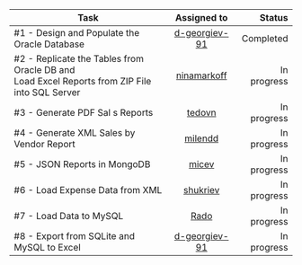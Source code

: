 | Task          | Assigned to   | Status |
| ------------- |:-------------:| --------:|
|#1 - Design and Populate the Oracle Database| [d-georgiev-91](https://github.com/d-georgiev-91)| Completed|
|#2 - Replicate the Tables from Oracle DB and <br> Load Excel Reports from ZIP File into SQL Server| [ninamarkoff](https://github.com/ninamarkoff)| In progress| 
|#3 - Generate PDF Sal s Reports| [tedovn](https://github.com/tedovn)| In progress| 
|#4 - Generate XML Sales by Vendor Report| [milendd](https://github.com/milendd)| In progress| 
|#5 - JSON Reports in MongoDB| [micev](https://github.com/micev)| In progress| 
|#6 - Load Expense Data from XML|[shukriev](https://github.com/shukriev)| In progress| 
|#7 - Load Data to MySQL|[Rado](https://github.com/rvmladenov)| In progress| 
|#8 - Export from SQLite and MySQL to Excel| [d-georgiev-91](https://github.com/d-georgiev-91) | In progress| 
